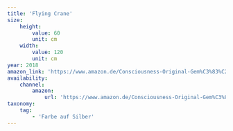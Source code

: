 ```yaml
---
title: 'Flying Crane'
size:
    height:
        value: 60
        unit: cm
    width:
        value: 120
        unit: cm
year: 2018
amazon_link: 'https://www.amazon.de/Consciousness-Original-Gem%C3%83%C2%A4lde-Brigitte-Smith/dp/B073TYSNF4'
availability:
    channel:
        amazon:
            url: 'https://www.amazon.de/Consciousness-Original-Gem%C3%83%C2%A4lde-Brigitte-Smith/dp/B073TYSNF4'
taxonomy:
    tag:
        - 'Farbe auf Silber'
---
```

